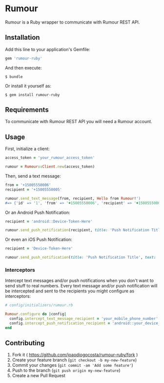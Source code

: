 # Rumour

Rumour is a Ruby wrapper to communicate with Rumour REST API.

## Installation

Add this line to your application's Gemfile:

```ruby
gem 'rumour-ruby'
```

And then execute:

    $ bundle

Or install it yourself as:

    $ gem install rumour-ruby

## Requirements

To communicate with Rumour REST API you will need a Rumour account.

## Usage

First, initialize a client:
```ruby
access_token = 'your_rumour_access_token'

rumour = Rumour::Client.new(access_token)
```

Then, send a text message:
```ruby
from = '+15005550006'
recipient = '+15005550005'

rumour.send_text_message(from, recipient, Hello from Rumour!')
#=> {'id' => '1', 'from' => '+15005550006', 'recipient' => '+15005550005', ... }
```

Or an Android Push Notification:
```ruby
recipient = 'android::Device-Token-Here'

rumour.send_push_notification(recipient, title: 'Push Notification Title', text: 'Push Notification Text', android_data: { some_key: 'some_value' })
```

Or even an iOS Push Notification:
```ruby
recipient = 'Device-Token-Here'

rumour.send_push_notification(title: 'Push Notification Title', text: 'Push Notification Text', ios_alert: { badge: 2 })
```

### Interceptors

Intercept text messages and/or push notifications when you don't want to send stuff to real numbers. Every text message and/or push notification will be intercepted and sent to the recipients you might configure as interceptors:
```ruby
# config/initializers/rumour.rb

Rumour.configure do |config|
  config.intercept_text_message_recipient = 'your_mobile_phone_number'
  config.intercept_push_notification_recipient = 'android::your_device_token'
end
```


## Contributing

1. Fork it ( https://github.com/joaodiogocosta/rumour-ruby/fork ) 
2. Create your feature branch (`git checkout -b my-new-feature`)
3. Commit your changes (`git commit -am 'Add some feature'`)
4. Push to the branch (`git push origin my-new-feature`)
5. Create a new Pull Request
